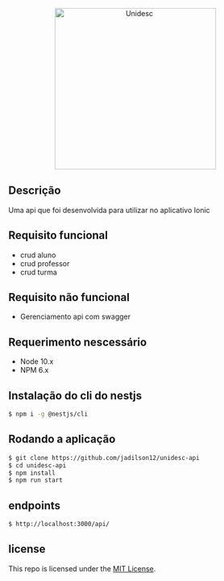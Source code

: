 <p align="center">
  <img src="https://www.sindsemp.org.br/system/images/W1siZiIsIjIwMTcvMDEvMjQvOTdicHNlbHhhc19pc3Zyd2k3dy5qcGVnIl0sWyJwIiwidGh1bWIiLCIzNzB4Il1d/isvrwi7w.jpeg?sha=fc4b35787c1ea6ed" width="320" alt="Unidesc" /></a>
</p>

## Descrição

Uma api que foi desenvolvida para utilizar no aplicativo Ionic

## Requisito funcional

- crud aluno
- crud professor
- crud turma

## Requisito não funcional

- Gerenciamento api com swagger

## Requerimento nescessário

- Node 10.x
- NPM 6.x

## Instalação do cli do nestjs

```bash
$ npm i -g @nestjs/cli
```

## Rodando a aplicação

```bash
$ git clone https://github.com/jadilson12/unidesc-api
$ cd unidesc-api
$ npm install
$ npm run start

```

## endpoints

```bash
$ http://localhost:3000/api/

```

## license

This repo is licensed under the [MIT License](LICENSE).

